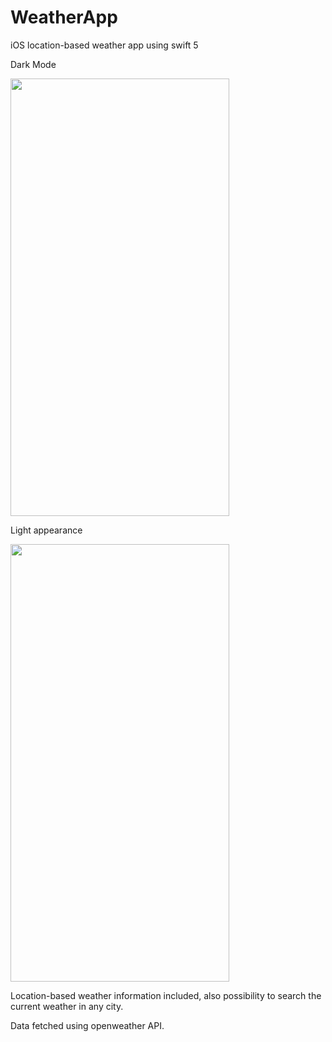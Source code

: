 # WeatherApp
iOS location-based weather app using swift 5

Dark Mode

<img src="https://user-images.githubusercontent.com/45356920/79699860-b74be400-829a-11ea-9d87-a2dff52ffc8b.png" width="350" height="700">

Light appearance

<img src="https://user-images.githubusercontent.com/45356920/79699866-bdda5b80-829a-11ea-8a99-7a151ee2b08f.png" width="350" height="700">

Location-based weather information included, also possibility to search the current weather in any city.

Data fetched using openweather API.



